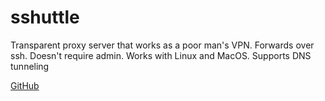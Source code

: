 # sshuttle

Transparent proxy server that works as a poor man's VPN. Forwards over ssh. Doesn't require admin. Works with Linux and MacOS. Supports DNS tunneling

[GitHub](https://github.com/sshuttle/sshuttle)
